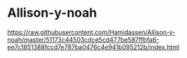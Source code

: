 # Allison-y-noah
https://raw.githubusercontent.com/Hamidassen/Allison-y-noah/master/51173c44503cdce5cd477be587ffbfa6-ee7c1851388fccd7e787ba0476c4e941b095212b/index.html
